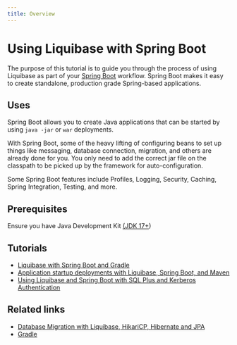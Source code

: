 ```yaml
---
title: Overview
---
```


# Using Liquibase with Spring Boot

The purpose of this tutorial is to guide you through the process of using Liquibase as part of your [Spring Boot](https://docs.spring.io/spring-boot/docs/current/reference/html/) workflow. Spring Boot makes it easy to create standalone, production grade Spring-based applications.

## Uses

Spring Boot allows you to create Java applications that can be started by using `java -jar` or `war` deployments.

With Spring Boot, some of the heavy lifting of configuring beans to set up things like messaging, database connection, migration, and others are already done for you. You only need to add the correct jar file on the classpath to be picked up by the framework for auto-configuration.

Some Spring Boot features include Profiles, Logging, Security, Caching, Spring Integration, Testing, and more.

## Prerequisites

Ensure you have Java Development Kit [(JDK 17+](https://www.oracle.com/java/technologies/javase-downloads.html))

## Tutorials
* [Liquibase with Spring Boot and Gradle](using-springboot-with-gradle.md)
* [Application startup deployments with Liquibase, Spring Boot, and Maven](using-springboot-with-maven.md)
* [Using Liquibase and Spring Boot with SQL Plus and Kerberos Authentication](using-springboot-sql-plus-kerberos.md)

## Related links

*   [Database Migration with Liquibase, HikariCP, Hibernate and JPA](https://juliuskrah.com/tutorial/2017/02/26/database-migration-with-liquibase-hikaricp-hibernate-and-jpa/)
*   [Gradle](https://gradle.org/install/)
